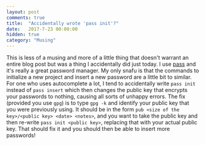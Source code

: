 ```yaml
---
layout: post
comments: true
title:  "Accidentally wrote 'pass init'?"
date:   2017-7-23 00:00:00
hidden: true
category: "Musing"
---
```


This is less of a musing and more of a little thing that doesn't warrant an entire blog post but was a thing I accidentally did just today. I use [pass](https://www.passwordstore.org/) and it's really a great password manager. My only snafu is that the commands to initialize a new project and insert a new password are a little bit to similar. For one who uses autocomplete a lot, I tend to accidentally write `pass init` instead of `pass insert` which then changes the public key that encrypts your passwords to nothing, causing all sorts of unhappy errors. The fix (provided you use `gpg`) is to type `gpg -k` and identify your public key that you were previously using. It should be in the form `pub <size of the key>/<public key> <date> <notes>`, and you want to take the public key and then re-write `pass init <public key>`, replacing that with your actual public key. That should fix it and you should then be able to insert more passwords!
